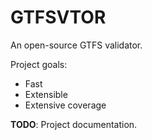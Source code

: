 GTFSVTOR
========

An open-source GTFS validator.

Project goals:
- Fast
- Extensible
- Extensive coverage

**TODO**: Project documentation.

